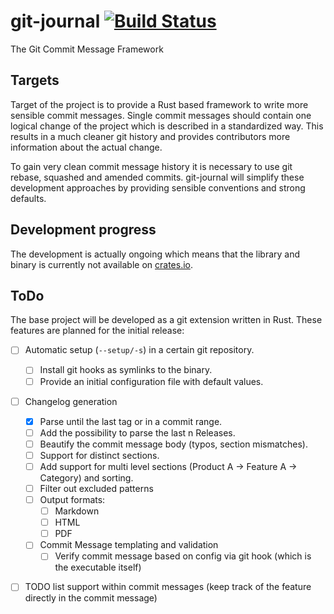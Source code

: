 # git-journal [![Build Status](https://travis-ci.org/saschagrunert/git-journal.svg?branch=master)](https://travis-ci.org/saschagrunert/git-journal)
The Git Commit Message Framework

## Targets
Target of the project is to provide a Rust based framework to write more sensible commit messages. Single commit
messages should contain one logical change of the project which is described in a standardized way. This results in a
much cleaner git history and provides contributors more information about the actual change.

To gain very clean commit message history it is necessary to use git rebase, squashed and amended commits. git-journal
will simplify these development approaches by providing sensible conventions and strong defaults.

## Development progress
The development is actually ongoing which means that the library and binary is currently not available on
[crates.io](http://crates.io).

## ToDo
The base project will be developed as a git extension written in Rust. These features are planned for the initial
release:

* [ ] Automatic setup (`--setup/-s`) in a certain git repository.
    * [ ] Install git hooks as symlinks to the binary.
    * [ ] Provide an initial configuration file with default values.
* [ ] Changelog generation
    * [x] Parse until the last tag or in a commit range.
    * [ ] Add the possibility to parse the last n Releases.
    * [ ] Beautify the commit message body (typos, section mismatches).
    * [ ] Support for distinct sections.
    * [ ] Add support for multi level sections (Product A -> Feature A -> Category) and sorting.
    * [ ] Filter out excluded patterns
    * [ ] Output formats:
        * [ ] Markdown
        * [ ] HTML
        * [ ] PDF
  * [ ] Commit Message templating and validation
    * [ ] Verify commit message based on config via git hook (which is the executable itself)
* [ ] TODO list support within commit messages (keep track of the feature directly in the commit message)

